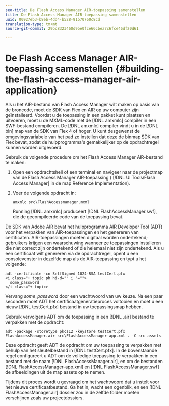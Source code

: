 ```yaml
---
seo-title: De Flash Access Manager AIR-toepassing samenstellen
title: De Flash Access Manager AIR-toepassing samenstellen
uuid: 00927eb3-b8eb-4dd4-b528-91b70760c8cd
translation-type: tm+mt
source-git-commit: 29bc8323460d9be0fce66cbea7c6fce46df20d61

---
```



# De Flash Access Manager AIR-toepassing samenstellen {#building-the-flash-access-manager-air-application}

Als u het AIR-bestand van Flash Access Manager wilt maken op basis van de broncode, moet de SDK van Flex en AIR op uw computer zijn geïnstalleerd. Voordat u de toepassing in een pakket kunt plaatsen en uitvoeren, moet u de MXML-code met de [!DNL amxmlc] compiler in een SWF-bestand compileren. De [!DNL amxmlc] compiler vindt u in de [!DNL bin] map van de SDK van Flex 4 of hoger. U kunt desgewenst de omgevingsvariabele van het pad zo instellen dat deze de binmap SDK van Flex bevat, zodat de hulpprogramma&#39;s gemakkelijker op de opdrachtregel kunnen worden uitgevoerd.

Gebruik de volgende procedure om het Flash Access Manager AIR-bestand te maken:

1. Open een opdrachtshell of een terminal en navigeer naar de projectmap van de Flash Access Manager AIR-toepassing ( [!DNL UI Tools\Flash Access Manager] in de map Reference Implementation).
1. Voer de volgende opdracht in:

   ```
   amxmlc src\FlashAccessmanager.mxml
   ```

   Running [!DNL amxmlc] produceert [!DNL FlashAccessManager.swf], die de gecompileerde code van de toepassing bevat.

De SDK van Adobe AIR bevat het hulpprogramma AIR Developer Tool (ADT) voor het verpakken van AIR-toepassingen en het genereren van certificaten. AIR-toepassingen moeten digitaal worden ondertekend; gebruikers krijgen een waarschuwing wanneer ze toepassingen installeren die niet correct zijn ondertekend of die helemaal niet zijn ondertekend. Als u een certificaat wilt genereren via de opdrachtregel, opent u een consolevenster in dezelfde map als de AIR-toepassing en typt u het volgende:

```
adt -certificate -cn SelfSigned 1024-RSA testCert.pfx  
<i class="+ topic ph hi-d="" i "="">
  some_password 
</i class="+ topic>
```

Vervang *some_password* door een wachtwoord van uw keuze. Na een paar seconden moet ADT het certificaatgeneratieproces voltooien en moet u een nieuw [!DNL testCert.pfx] bestand in uw toepassingsmap hebben.

Gebruik vervolgens ADT om de toepassing in een [!DNL .air] bestand te verpakken met de opdracht:

```
adt -package -storetype pkcs12 -keystore testCert.pfx FlashAccessManager.air src\FlashAccessManager-app.xml . -C src assets
```

Deze opdracht geeft ADT de opdracht om uw toepassing te verpakken met behulp van het sleutelbestand in [!DNL testCert.pfx]. In de bovenstaande regel configureert u ADT om de volledige toepassing te verpakken in een bestand met de naam [!DNL FlashAccessManager.air], en om de bestanden [!DNL FlashAccessManager-app.xml] en [!DNL FlashAccessManager.swf] de afbeeldingen uit de map assets op te nemen.

Tijdens dit proces wordt u gevraagd om het wachtwoord dat u instelt voor het nieuwe certificaatbestand. Ga het in, wacht een ogenblik, en een [!DNL FlashAccessManager.air] dossier zou in de zelfde folder moeten verschijnen zoals uw projectdossiers.
